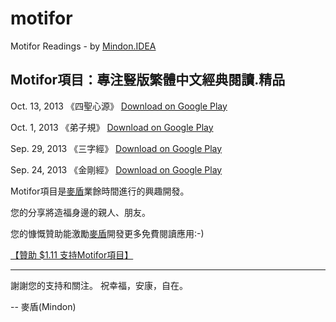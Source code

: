 motifor
=======

Motifor Readings - by [Mindon.IDEA](http://mindon.github.io)

**Motifor項目：專注豎版繁體中文經典閱讀.精品**
-------------

Oct. 13, 2013 《四聖心源》 [Download on Google Play](https://play.google.com/store/apps/details?id=mindon.idea.motifor.four)

Oct. 1, 2013 《弟子規》 [Download on Google Play](https://play.google.com/store/apps/details?id=mindon.idea.motifor.dizig)

Sep. 29, 2013 《三字經》 [Download on Google Play](https://play.google.com/store/apps/details?id=mindon.idea.motifor.zi3)

Sep. 24, 2013 《金剛經》 [Download on Google Play](https://play.google.com/store/apps/details?id=mindon.idea.motifor.bore)


Motifor項目是[麥盾](http://mindon.github.io)業餘時間進行的興趣開發。

您的分享將造福身邊的親人、朋友。

您的慷慨贊助能激勵[麥盾](http://mindon.github.io)開發更多免費閱讀應用:-) 

[【贊助 $1.11 支持Motifor項目】](https://www.paypal.com/cgi-bin/webscr?cmd=_s-xclick&hosted_button_id=P35242S2424TY)

----------

謝謝您的支持和關注。
祝幸福，安康，自在。

-- 麥盾(Mindon)
